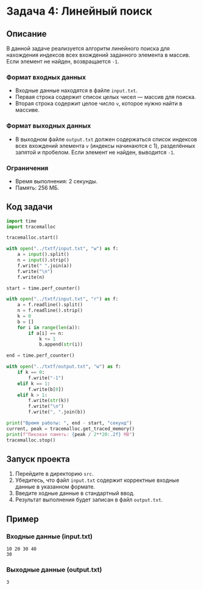 # Задача 4: Линейный поиск

## Описание

В данной задаче реализуется алгоритм линейного поиска для нахождения индексов всех вхождений заданного элемента в массив. Если элемент не найден, возвращается `-1`.

### Формат входных данных
- Входные данные находятся в файле `input.txt`.
- Первая строка содержит список целых чисел — массив для поиска.
- Вторая строка содержит целое число `v`, которое нужно найти в массиве.

### Формат выходных данных
- В выходном файле `output.txt` должен содержаться список индексов всех вхождений элемента `v` (индексы начинаются с 1), разделённых запятой и пробелом. Если элемент не найден, выводится `-1`.

### Ограничения
- Время выполнения: 2 секунды.
- Память: 256 МБ.

## Код задачи

```python
import time
import tracemalloc

tracemalloc.start()

with open("../txtf/input.txt", "w") as f:
    a = input().split()
    n = input().strip()
    f.write(" ".join(a))
    f.write("\n")
    f.write(n)

start = time.perf_counter()

with open("../txtf/input.txt", "r") as f:
    a = f.readline().split()
    n = f.readline().strip()
    k = 0
    b = []
    for i in range(len(a)):
        if a[i] == n:
            k += 1
            b.append(str(i))

end = time.perf_counter()

with open("../txtf/output.txt", "w") as f:
    if k == 0:
        f.write("-1")
    elif k == 1:
        f.write(b[0])
    elif k > 1:
        f.write(str(k))
        f.write("\n")
        f.write(", ".join(b))

print("Время работы: ", end - start, "секунд")
current, peak = tracemalloc.get_traced_memory()
print(f"Пиковая память: {peak / 2**20:.2f} MB")
tracemalloc.stop()
```

## Запуск проекта

1. Перейдите в директорию `src`.
2. Убедитесь, что файл `input.txt` содержит корректные входные данные в указанном формате.
3. Введите ходные данные в стандартный ввод.
4. Результат выполнения будет записан в файл `output.txt`.

## Пример

### Входные данные (input.txt)
```
10 20 30 40
30
```

### Выходные данные (output.txt)
```
3
```
